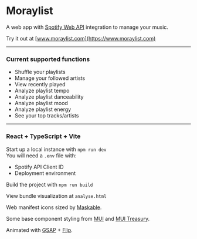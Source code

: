 # Moraylist

A web app with [Spotify Web API](https://developer.spotify.com/documentation/web-api) integration to manage your music.

Try it out at [www.moraylist.com](https://www.moraylist.com)

___
### Current supported functions
- Shuffle your playlists
- Manage your followed artists
- View recently played
- Analyze playlist tempo
- Analyze playlist danceability
- Analyze playlist mood
- Analyze playlist energy
- See your top tracks/artists

___
### React + TypeScript + Vite

Start up a local instance with `npm run dev` \
You will need a `.env` file with:
* Spotify API Client ID
* Deployment environment

Build the project with `npm run build`

View bundle visualization at `analyse.html`

Web manifest icons sized by [Maskable](https://maskable.app).

Some base component styling from [MUI](https://github.com/mui/material-ui) and [MUI Treasury](https://github.com/siriwatknp/mui-treasury).

Animated with [GSAP](https://gsap.com/docs) + [Flip](https://gsap.com/docs/Plugins/Flip/).